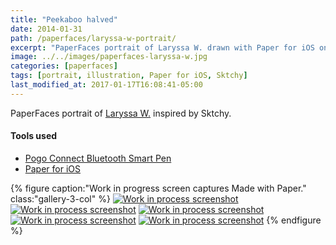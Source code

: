 ```yaml
---
title: "Peekaboo halved"
date: 2014-01-31
path: /paperfaces/laryssa-w-portrait/
excerpt: "PaperFaces portrait of Laryssa W. drawn with Paper for iOS on an iPad."
image: ../../images/paperfaces-laryssa-w.jpg
categories: [paperfaces]
tags: [portrait, illustration, Paper for iOS, Sktchy]
last_modified_at: 2017-01-17T16:08:41-05:00
---
```


PaperFaces portrait of [Laryssa W.](https://sktchy.com/rHtydc) inspired by Sktchy.

#### Tools used

- [Pogo Connect Bluetooth Smart Pen](https://www.amazon.com/gp/product/B009K448L4/ref=as_li_ss_tl?ie=UTF8&camp=1789&creative=390957&creativeASIN=B009K448L4&linkCode=as2&tag=mademist-20)
- [Paper for iOS](https://paper.bywetransfer.com/)

{% figure caption:"Work in progress screen captures Made with Paper." class:"gallery-3-col" %}
[![Work in process screenshot](../../images/paperfaces-laryssa-w-process-1-600.jpg)](../../images/paperfaces-laryssa-w-process-1-lg.jpg)
[![Work in process screenshot](../../images/paperfaces-laryssa-w-process-2-600.jpg)](../../images/paperfaces-laryssa-w-process-2-lg.jpg)
[![Work in process screenshot](../../images/paperfaces-laryssa-w-process-3-600.jpg)](../../images/paperfaces-laryssa-w-process-3-lg.jpg)
[![Work in process screenshot](../../images/paperfaces-laryssa-w-process-4-600.jpg)](../../images/paperfaces-laryssa-w-process-4-lg.jpg)
[![Work in process screenshot](../../images/paperfaces-laryssa-w-process-5-600.jpg)](../../images/paperfaces-laryssa-w-process-5-lg.jpg)
{% endfigure %}
